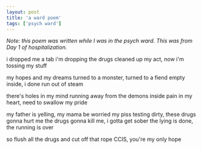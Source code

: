 ```yaml
---
layout: post
title: 'a ward poem'
tags: ['psych ward']
---
```


*Note: this poem was written while I was in the psych ward. This was from Day 1 of hospitalization.*

i dropped me a tab
i'm dropping the drugs
cleaned up my act, now i'm tossing my stuff

my hopes and my dreams
turned to a monster, turned to a fiend
empty inside, i done run out of steam

there's holes in my mind
running away from the demons inside
pain in my heart, need to swallow my pride

my father is yelling, my mama be worried
my piss testing dirty, these drugs gonna hurt me
the drugs gonna kill me, i gotta get sober
the lying is done, the running is over

so flush all the drugs and cut off that rope
CCIS, you're my only hope
